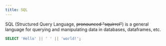 ```yaml
---
title: SQL
---
```


SQL (Structured Query Language, ~~pronounced "squirrel"~~) is a general language for querying and manipulating data in databases, dataframes, etc.

```sql
SELECT 'Hello' || ' ' || 'world!';
```

